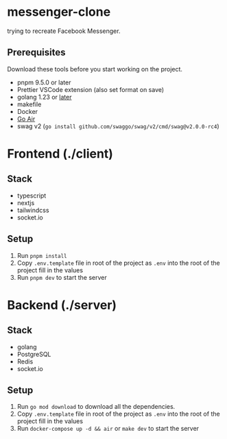 # messenger-clone

trying to recreate Facebook Messenger.

## Prerequisites

Download these tools before you start working on the project.

- pnpm 9.5.0 or later
- Prettier VSCode extension (also set format on save)
- golang 1.23 or [later](https://go.dev)
- makefile
- Docker
- [Go Air](https://github.com/air-verse/air)
- swag v2 (`go install github.com/swaggo/swag/v2/cmd/swag@v2.0.0-rc4`)

# Frontend (./client)

## Stack

- typescript
- nextjs
- tailwindcss
- socket.io

## Setup

1. Run `pnpm install`
2. Copy `.env.template` file in root of the project as `.env` into the root of the project fill in the values
3. Run `pnpm dev` to start the server

# Backend (./server)

## Stack

- golang
- PostgreSQL
- Redis
- socket.io

## Setup

1. Run `go mod download` to download all the dependencies.
2. Copy `.env.template` file in root of the project as `.env` into the root of the project fill in the values
3. Run `docker-compose up -d && air` or `make dev` to start the server

